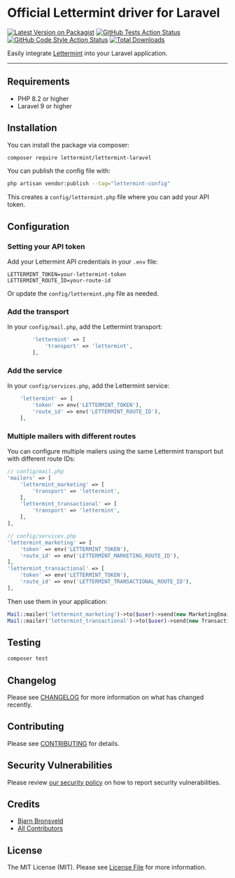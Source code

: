 # Official Lettermint driver for Laravel

[![Latest Version on Packagist](https://img.shields.io/packagist/v/lettermint/lettermint-laravel.svg?style=flat-square)](https://packagist.org/packages/lettermint/lettermint-laravel)
[![GitHub Tests Action Status](https://img.shields.io/github/actions/workflow/status/lettermint/lettermint-laravel/run-tests.yml?branch=main&label=tests&style=flat-square)](https://github.com/lettermint/lettermint-laravel/actions?query=workflow%3Arun-tests+branch%3Amain)
[![GitHub Code Style Action Status](https://img.shields.io/github/actions/workflow/status/lettermint/lettermint-laravel/fix-php-code-style-issues.yml?branch=main&label=code%20style&style=flat-square)](https://github.com/lettermint/lettermint-laravel/actions?query=workflow%3A"Fix+PHP+code+style+issues"+branch%3Amain)
[![Total Downloads](https://img.shields.io/packagist/dt/lettermint/lettermint-laravel.svg?style=flat-square)](https://packagist.org/packages/lettermint/lettermint-laravel)

Easily integrate [Lettermint](https://lettermint.co) into your Laravel application.

---

## Requirements

- PHP 8.2 or higher
- Laravel 9 or higher


## Installation

You can install the package via composer:

```bash
composer require lettermint/lettermint-laravel
```

You can publish the config file with:

```bash
php artisan vendor:publish --tag="lettermint-config"
```

This creates a `config/lettermint.php` file where you can add your API token.

## Configuration

### Setting your API token

Add your Lettermint API credentials in your `.env` file:

```env
LETTERMINT_TOKEN=your-lettermint-token
LETTERMINT_ROUTE_ID=your-route-id
```

Or update the `config/lettermint.php` file as needed.

### Add the transport

In your `config/mail.php`, add the Lettermint transport:
```php
        'lettermint' => [
            'transport' => 'lettermint',
        ],
```

### Add the service

In your `config/services.php`, add the Lettermint service:
```php
    'lettermint' => [
        'token' => env('LETTERMINT_TOKEN'),
        'route_id' => env('LETTERMINT_ROUTE_ID'),
    ],
```

### Multiple mailers with different routes

You can configure multiple mailers using the same Lettermint transport but with different route IDs:

```php
// config/mail.php
'mailers' => [
    'lettermint_marketing' => [
        'transport' => 'lettermint',
    ],
    'lettermint_transactional' => [
        'transport' => 'lettermint',
    ],
],

// config/services.php
'lettermint_marketing' => [
    'token' => env('LETTERMINT_TOKEN'),
    'route_id' => env('LETTERMINT_MARKETING_ROUTE_ID'),
],
'lettermint_transactional' => [
    'token' => env('LETTERMINT_TOKEN'),
    'route_id' => env('LETTERMINT_TRANSACTIONAL_ROUTE_ID'),
],
```

Then use them in your application:
```php
Mail::mailer('lettermint_marketing')->to($user)->send(new MarketingEmail());
Mail::mailer('lettermint_transactional')->to($user)->send(new TransactionalEmail());
```

## Testing

```bash
composer test
```

## Changelog

Please see [CHANGELOG](CHANGELOG.md) for more information on what has changed recently.

## Contributing

Please see [CONTRIBUTING](CONTRIBUTING.md) for details.

## Security Vulnerabilities

Please review [our security policy](../../security/policy) on how to report security vulnerabilities.

## Credits

- [Bjarn Bronsveld](https://github.com/bjarn)
- [All Contributors](../../contributors)

## License

The MIT License (MIT). Please see [License File](LICENSE.md) for more information.
